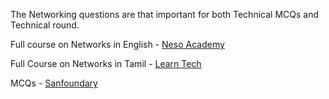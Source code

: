 The Networking questions are that important for both Technical MCQs and Technical round.<br>

Full course on Networks in English - [Neso Academy](https://youtube.com/playlist?list=PLBlnK6fEyqRgMCUAG0XRw78UA8qnv6jEx&feature=shared)<br>

Full Course on Networks in Tamil - [Learn Tech](https://youtube.com/playlist?list=PLTiBBmWjID7RkDQqWVBkEVXWdSljlXCBC&feature=shared)<br>

MCQs - [Sanfoundary](https://www.sanfoundry.com/computer-network-questions-answers/)
